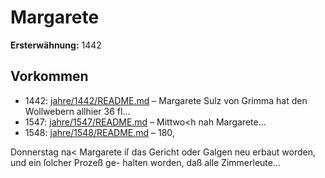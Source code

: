 # Margarete

**Ersterwähnung:** 1442

## Vorkommen
- 1442: [jahre/1442/README.md](../jahre/1442/README.md) – Margarete Sulz von Grimma hat den Wollwebern
allhier 36 fl...
- 1547: [jahre/1547/README.md](../jahre/1547/README.md) – Mittwo<h nah Margarete...
- 1548: [jahre/1548/README.md](../jahre/1548/README.md) – 180,

Donnerstag na< Margarete iſ das Gericht oder
Galgen neu erbaut worden, und ein ſolcher Prozeß ge-
halten worden, daß alle Zimmerleute...
